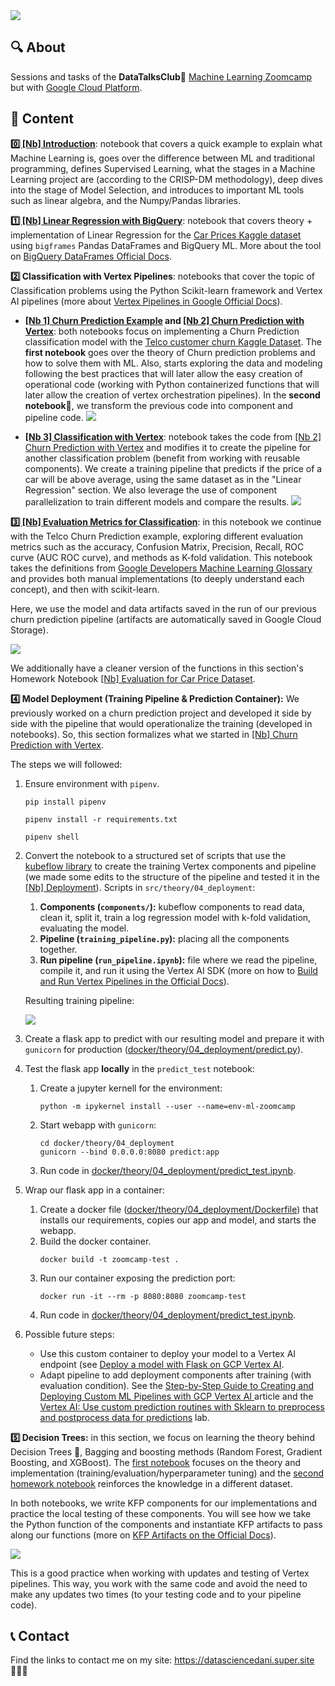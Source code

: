 <img src="assets/auxiliary-images/covers/cover-readme.png">

## 🔍 About


Sessions and tasks of the **DataTalksClub💬** [Machine Learning Zoomcamp](https://github.com/DataTalksClub/machine-learning-zoomcamp) but with [Google Cloud Platform](https://console.cloud.google.com).


## 🚀 Content

[**0️⃣ [Nb] Introduction**](nbs/theory/00_intro.ipynb): notebook that covers a quick example to explain what Machine Learning is, goes over the difference between ML and traditional programming, defines Supervised Learning, what the stages in a Machine Learning project are (according to the CRISP-DM methodology), deep dives into the stage of Model Selection, and introduces to important ML tools such as linear algebra, and the Numpy/Pandas libraries. 

[**1️⃣ [Nb] Linear Regression with BigQuery**](nbs/theory/01_linear_regression.ipynb): notebook that covers theory + implementation of Linear Regression for the [Car Prices Kaggle dataset](https://www.kaggle.com/datasets/CooperUnion/cardataset?resource=download) using `bigframes` Pandas DataFrames and BigQuery ML. More about the tool on [BigQuery DataFrames Official Docs](https://cloud.google.com/python/docs/reference/bigframes/latest).

**2️⃣ Classification with Vertex Pipelines**: notebooks that cover the topic of Classification problems using the Python Scikit-learn framework and Vertex AI pipelines (more about [Vertex Pipelines in Google Official Docs](https://cloud.google.com/vertex-ai/docs/pipelines/introduction)).

- **[[Nb 1] Churn Prediction Example](nbs/theory/02_churn_pred.ipynb) and [[Nb 2] Churn Prediction with Vertex](nbs/theory/02_churn_pred_vertex.ipynb)**: both notebooks focus on implementing a Churn Prediction classification model with the [Telco customer churn Kaggle Dataset](https://www.kaggle.com/datasets/blastchar/telco-customer-churn). The **first notebook** goes over the theory of Churn prediction problems and how to solve them with ML. Also, starts exploring the data and modeling following the best practices that will later allow the easy creation of operational code (working with Python containerized functions that will later allow the creation of vertex orchestration pipelines). In the **second notebook🌟**, we transform the previous code into component and pipeline code.
    ![](assets/auxiliary-images/churn_vertex.png)  

- **[[Nb 3] Classification with Vertex](nbs/homework/02_classification_vertex.ipynb)**: notebook takes the code from [[Nb 2] Churn Prediction with Vertex](nbs/theory/02_churn_pred_vertex.ipynb) and modifies it to create the pipeline for another classification problem (benefit from working with reusable components). We create a training pipeline that predicts if the price of a car will be above average, using the same dataset as in the "Linear Regression" section. We also leverage the use of component parallelization to train different models and compare the results.
    ![](assets/auxiliary-images/car_vertex.png) 

[**3️⃣ [Nb] Evaluation Metrics for Classification**](nbs/theory/03_eval_classification.ipynb): in this notebook we continue with the Telco Churn Prediction example, exploring different evaluation metrics such as the accuracy, Confusion Matrix, Precision, Recall, ROC curve (AUC ROC curve), and methods as K-fold validation. This notebook takes the definitions from [Google Developers Machine Learning Glossary](https://developers.google.com/machine-learning/glossary) and provides both manual implementations (to deeply understand each concept), and then with scikit-learn. 

Here, we use the model and data artifacts saved in the run of our previous churn prediction pipeline (artifacts are automatically saved in Google Cloud Storage).

![](assets/auxiliary-images/artifacts.png)

We additionally have a cleaner version of the functions in this section's Homework Notebook [[Nb] Evaluation for Car Price Dataset](nbs/homework/03_evaluation.ipynb).

**4️⃣ Model Deployment (Training Pipeline & Prediction Container):** We previously worked on a churn prediction project and developed it side by side with the pipeline that would operationalize the training (developed in notebooks). So, this section formalizes what we started in [[Nb] Churn Prediction with Vertex](nbs/theory/02_churn_pred_vertex.ipynb).

The steps we will followed:
1. Ensure environment with `pipenv`.
    ```
    pip install pipenv
    ```
    ```
    pipenv install -r requirements.txt
    ```
    ```
    pipenv shell
    ```
1. Convert the notebook to a structured set of scripts that use the [kubeflow library](https://www.kubeflow.org/docs/components/pipelines/v2/introduction/) to create the training Vertex components and pipeline (we made some edits to the structure of the pipeline and tested it in the [[Nb] Deployment](nbs/theory/04_deployment.ipynb)). Scripts in `src/theory/04_deployment`:
    1. **Components (`components/`):** kubeflow components to read data, clean it, split it, train a log regression model with k-fold validation, evaluating the model.
    1. **Pipeline (`training_pipeline.py`):** placing all the components together.
    1. **Run pipeline (`run_pipeline.ipynb`):** file where we read the pipeline, compile it, and run it using the Vertex AI SDK (more on how to [Build and Run Vertex Pipelines in the Official Docs](https://cloud.google.com/vertex-ai/docs/pipelines/run-pipeline)).

    Resulting training pipeline:

    ![](assets/auxiliary-images/churn_vertex_final.png)

1. Create a flask app to predict with our resulting model and prepare it with `gunicorn` for production ([docker/theory/04_deployment/predict.py](docker/theory/04_deployment/predict.py)).
1. Test the flask app **locally** in the `predict_test` notebook:
    1. Create a jupyter kernell for the environment:
        ```
        python -m ipykernel install --user --name=env-ml-zoomcamp
        ```
    1. Start webapp with `gunicorn`:
        ```
        cd docker/theory/04_deployment   
        gunicorn --bind 0.0.0.0:8080 predict:app
        ```
    1. Run code in [docker/theory/04_deployment/predict_test.ipynb](docker/theory/04_deployment/predict_test.ipynb).

1. Wrap our flask app in a container:
    1. Create a docker file ([docker/theory/04_deployment/Dockerfile](docker/theory/04_deployment/Dockerfile)) that installs our requirements, copies our app and model, and starts the webapp.
    1. Build the docker container.
        ```
        docker build -t zoomcamp-test .
        ```
    1. Run our container exposing the prediction port:
        ```
        docker run -it --rm -p 8080:8080 zoomcamp-test
        ```
    1. Run code in [docker/theory/04_deployment/predict_test.ipynb](docker/theory/04_deployment/predict_test.ipynb).

1. Possible future steps: 
    - Use this custom container to deploy your model to a Vertex AI endpoint (see [Deploy a model with Flask on GCP Vertex AI](https://medium.com/nlplanet/deploy-a-pytorch-model-with-flask-on-gcp-vertex-ai-8e81f25e605f=).
    - Adapt pipeline to add deployment components after training (with evaluation condition). See the [Step-by-Step Guide to Creating and Deploying Custom ML Pipelines with GCP Vertex AI ](https://medium.com/@wardarahim25/step-by-step-guide-to-creating-and-deploying-custom-ml-pipelines-with-gcp-vertex-ai-part-2-3be6e314bc48) article and the [Vertex AI: Use custom prediction routines with Sklearn to preprocess and postprocess data for predictions](https://codelabs.developers.google.com/vertex-cpr-sklearn#5) lab.

**5️⃣ Decision Trees:** in this section, we focus on learning the theory behind Decision Trees 🌳, Bagging and boosting methods (Random Forest, Gradient Boosting, and XGBoost). The [first notebook]((nbs/theory/05_trees.ipynb)) focuses on the theory and implementation (training/evaluation/hyperparameter tuning) and the [second homework notebook](nbs/homework/05_trees.ipynb) reinforces the knowledge in a different dataset.

In both notebooks, we write KFP components for our implementations and practice the local testing of these components. You will see how we take the Python function of the components and instantiate KFP artifacts to pass along our functions (more on [KFP Artifacts on the Official Docs](https://www.kubeflow.org/docs/components/pipelines/v2/data-types/artifacts/)). 

![](assets/auxiliary-images/local_comps.jpg)

This is a good practice when working with updates and testing of Vertex pipelines. This way, you work with the same code and avoid the need to make any updates two times (to your testing code and to your pipeline code).

## 📞 Contact

Find the links to contact me on my site: https://datasciencedani.super.site 🙋🏽‍♀️